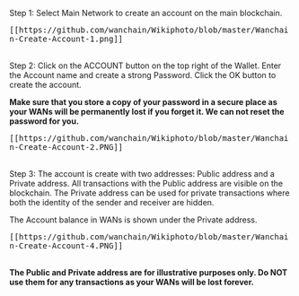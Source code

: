Step 1: Select Main Network to create an account on the main blockchain.

<kbd>
[[https://github.com/wanchain/Wikiphoto/blob/master/Wanchain-Create-Account-1.png]]
</kbd>

<br>
<br>

Step 2: Click on the ACCOUNT button on the top right of the Wallet. Enter the Account name and create a strong Password. Click the OK button to create the account. 

**Make sure that you store a copy of your password in a secure place as your WANs will be permanently lost if you forget it. We can not reset the password for you.**

<kbd>
[[https://github.com/wanchain/Wikiphoto/blob/master/Wanchain-Create-Account-2.PNG]]
</kbd>

<br>
<br>

Step 3: The account is create with two addresses: Public address and a Private address. All transactions with the Public address are visible on the blockchain. The Private address can be used for private transactions where both the identity of the sender and receiver are hidden. 

The Account balance in WANs is shown under the Private address. 

<kbd>
[[https://github.com/wanchain/Wikiphoto/blob/master/Wanchain-Create-Account-4.PNG]]
</kbd>

<br>
<br>

**The Public and Private address are for illustrative purposes only. Do NOT use them for any transactions as your WANs will be lost forever.**

